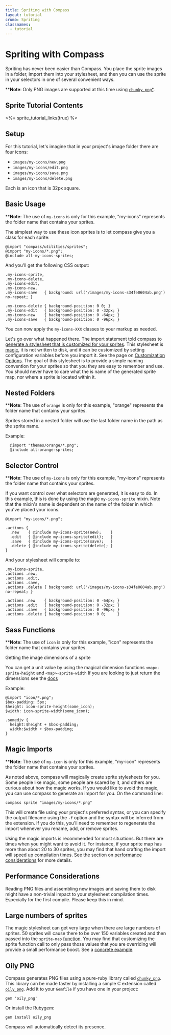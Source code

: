 ```yaml
---
title: Spriting with Compass
layout: tutorial
crumb: Spriting
classnames:
  - tutorial
---
```


# Spriting with Compass

Spriting has never been easier than Compass. You place the sprite images in a folder,
import them into your stylesheet, and then you can use the sprite in your selectors in one
of several convenient ways.

****Note**: Only PNG images are supported at this time using 
[`chunky_png`](https://github.com/wvanbergen/chunky_png)[*](#Oily-PNG).

## Sprite Tutorial Contents
<%= sprite_tutorial_links(true) %>

## Setup

For this tutorial, let's imagine that in your project's image folder there are four icons:

* `images/my-icons/new.png`
* `images/my-icons/edit.png`
* `images/my-icons/save.png`
* `images/my-icons/delete.png`

Each is an icon that is 32px square.
<a name="basic-usage"></a>
## Basic Usage

****Note**: The use of `my-icons` is only for this example, "my-icons" represents the folder name that contains your sprites.

The simplest way to use these icon sprites is to let compass give you a class for each sprite:
    
    @import "compass/utilities/sprites";
    @import "my-icons/*.png";
    @include all-my-icons-sprites;

And you'll get the following CSS output:

    .my-icons-sprite,
    .my-icons-delete,
    .my-icons-edit,
    .my-icons-new,
    .my-icons-save   { background: url('/images/my-icons-s34fe0604ab.png') no-repeat; }
    
    .my-icons-delete { background-position: 0 0; }
    .my-icons-edit   { background-position: 0 -32px; }
    .my-icons-new    { background-position: 0 -64px; }
    .my-icons-save   { background-position: 0 -96px; }

You can now apply the `my-icons-XXX` classes to your markup as needed.

Let's go over what happened there. The import statement told compass to [generate a
stylesheet that is customized for your sprites](https://gist.github.com/729507). This
stylesheet is [magic](#magic-imports), it is not written to disk, and it can be customized
by setting configuration variables before you import it. See the page on
[Customization Options](/help/tutorials/spriting/customization-options/). The goal of this stylesheet is to provide a simple naming convention for your sprites so that you they are
easy to remember and use. You should never have to care what the is name of the generated
sprite map, nor where a sprite is located within it.

<a name='nested-folders' id='nested-folders'></a>    
## Nested Folders    

****Note**: The use of `orange` is only for this example, "orange" represents the folder name that contains your sprites.

Sprites stored in a nested folder will use the last folder name in the path as the sprite name.

Example:

      @import "themes/orange/*.png";
      @include all-orange-sprites;
    
<a name="selector-control" id="selector-control"></a>
## Selector Control

****Note**: The use of `my-icons` is only for this example, "my-icons" represents the folder name that contains your sprites.

If you want control over what selectors are generated, it is easy to do. In this example,
this is done by using the magic `my-icons-sprite` mixin. Note that the mixin's name is dependent
on the name of the folder in which you've placed your icons.

    @import "my-icons/*.png";
    
    .actions {
      .new    { @include my-icons-sprite(new);    }
      .edit   { @include my-icons-sprite(edit);   }
      .save   { @include my-icons-sprite(save);   }
      .delete { @include my-icons-sprite(delete); }
    }

And your stylesheet will compile to:

    .my-icons-sprite,
    .actions .new,
    .actions .edit,
    .actions .save,
    .actions .delete { background: url('/images/my-icons-s34fe0604ab.png') no-repeat; }
    
    .actions .new    { background-position: 0 -64px; }
    .actions .edit   { background-position: 0 -32px; }
    .actions .save   { background-position: 0 -96px; }
    .actions .delete { background-position: 0 0;     }

<a name="sass_functions" id="sass_functions"></a>
## Sass Functions

****Note**: The use of `icon` is only for this example, "icon" represents the folder name that contains your sprites.

Getting the image dimensions of a sprite

You can get a unit value by using the magical dimension functions `<map>-sprite-height` and `<map>-sprite-width`
If you are looking to just return the dimensions see the [docs](/reference/compass/utilities/sprites/base/#mixin-sprite-dimensions)

Example:


    @import "icon/*.png";
    $box-padding: 5px;
    $height: icon-sprite-height(some_icon);
    $width: icon-sprite-width(some_icon);
    
    .somediv {
      height:$height + $box-padding;
      width:$width + $box-padding;
    }
  
  
<a name="magic-imports" id="magic-imports"></a>
## Magic Imports

****Note**: The use of `my-icon` is only for this example, "my-icon" represents the folder name that contains your sprites.

As noted above, compass will magically create sprite stylesheets for you. Some people like
magic, some people are scared by it, and others are curious about how the magic works. If
you would like to avoid the magic, you can use compass to generate an import for you. On the
command line:

    compass sprite "images/my-icons/*.png"

This will create file using your project's preferred syntax, or you can specify the
output filename using the `-f` option and the syntax will be inferred from the extension.
If you do this, you'll need to remember to regenerate the import whenever you rename, add,
or remove sprites.

Using the magic imports is recommended for most situations. But there are times when you
might want to avoid it. For instance, if your sprite map has more than about 20 to 30
sprites, you may find that hand crafting the import will speed up compilation times. See
the section on [performance considerations](#performance) for more details.

<a name="performance" id="performance"></a>
## Performance Considerations

Reading PNG files and assembling new images and saving them to disk might have a non-trivial
impact to your stylesheet compilation times. Especially for the first compile. Please keep
this in mind.

## Large numbers of sprites
The magic stylesheet can get very large when there are large numbers of sprites. 50 sprites
will cause there to be over 150 variables created and then passed into the
`sprite-map` [function](/reference/compass/helpers/sprites/#sprite-map).
You may find that customizing the sprite function call to only pass those values that you
are overriding will provide a small performance boost.
See a [concrete example](https://gist.github.com/747970).

## Oily PNG

Compass generates PNG files using a pure-ruby library called
[`chunky_png`](https://github.com/wvanbergen/chunky_png). This library can be made faster by
installing a simple C extension called [`oily_png`](https://github.com/wvanbergen/oily_png).
Add it to your `Gemfile` if you have one in your project:

    gem 'oily_png'

Or install the Rubygem:

    gem install oily_png

Compass will automatically detect its presence.
